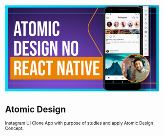 ![App Screenshot](.github/cover.png)

# Atomic Design
Instagram UI Clone App with purpose of studies and apply Atomic Design Concept.
